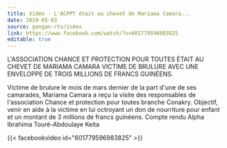 ```yaml
---
title: Vidéo - L'ACPPT était au chevet de Mariama Camara...
date: 2019-05-03
source: gangan-rtv/index
link: https://www.facebook.com/watch/?v=601779596983825
editable: true
---
```

L'ASSOCIATION CHANCE ET PROTECTION POUR TOUTES ÉTAIT AU CHEVET DE MARIAMA CAMARA VICTIME DE BRULURE AVEC UNE ENVELOPPE DE TROIS MILLIONS DE FRANCS GUINÉENS.

Victime de brulure le mois de mars dernier de la part d'une de ses camarades, Mariama Camara a reçu la visite des responsables de l'association Chance et protection pour toutes branche Conakry. Objectif, venir en aide à la victime en lui octroyant un don de nourriture pour enfant et un montant de 3 millions de francs guinéens. Compte rendu Alpha Ibrahima Touré-Abdoulaye Keita

{{< facebookvideo id="601779596983825" >}}
